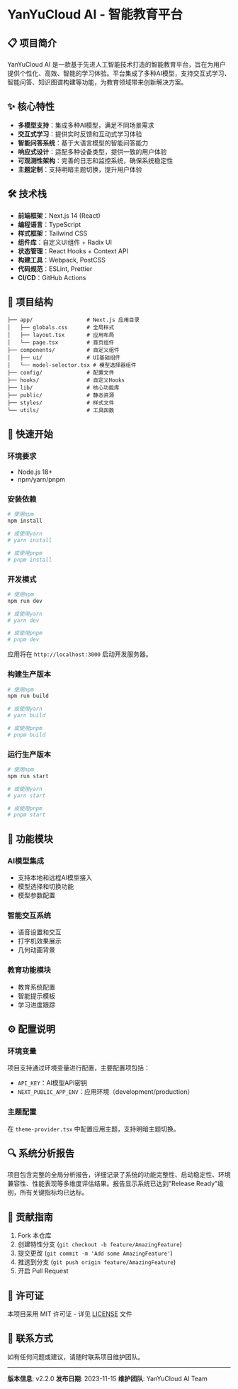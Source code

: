 # YanYuCloud AI - 智能教育平台

## 📋 项目简介

YanYuCloud AI 是一款基于先进人工智能技术打造的智能教育平台，旨在为用户提供个性化、高效、智能的学习体验。平台集成了多种AI模型，支持交互式学习、智能问答、知识图谱构建等功能，为教育领域带来创新解决方案。

## ✨ 核心特性

- **多模型支持**：集成多种AI模型，满足不同场景需求
- **交互式学习**：提供实时反馈和互动式学习体验
- **智能问答系统**：基于大语言模型的智能问答能力
- **响应式设计**：适配多种设备类型，提供一致的用户体验
- **可观测性架构**：完善的日志和监控系统，确保系统稳定性
- **主题定制**：支持明暗主题切换，提升用户体验

## 🛠️ 技术栈

- **前端框架**：Next.js 14 (React)
- **编程语言**：TypeScript
- **样式框架**：Tailwind CSS
- **组件库**：自定义UI组件 + Radix UI
- **状态管理**：React Hooks + Context API
- **构建工具**：Webpack, PostCSS
- **代码规范**：ESLint, Prettier
- **CI/CD**：GitHub Actions

## 📁 项目结构

```
├── app/                 # Next.js 应用目录
│   ├── globals.css      # 全局样式
│   ├── layout.tsx       # 应用布局
│   └── page.tsx         # 首页组件
├── components/          # 自定义组件
│   ├── ui/              # UI基础组件
│   └── model-selector.tsx # 模型选择器组件
├── config/              # 配置文件
├── hooks/               # 自定义Hooks
├── lib/                 # 核心功能库
├── public/              # 静态资源
├── styles/              # 样式文件
└── utils/               # 工具函数
```

## 🚀 快速开始

### 环境要求

- Node.js 18+
- npm/yarn/pnpm

### 安装依赖

```bash
# 使用npm
npm install

# 或使用yarn
# yarn install

# 或使用pnpm
# pnpm install
```

### 开发模式

```bash
# 使用npm
npm run dev

# 或使用yarn
# yarn dev

# 或使用pnpm
# pnpm dev
```

应用将在 `http://localhost:3000` 启动开发服务器。

### 构建生产版本

```bash
# 使用npm
npm run build

# 或使用yarn
# yarn build

# 或使用pnpm
# pnpm build
```

### 运行生产版本

```bash
# 使用npm
npm run start

# 或使用yarn
# yarn start

# 或使用pnpm
# pnpm start
```

## 🧩 功能模块

### AI模型集成

- 支持本地和远程AI模型接入
- 模型选择和切换功能
- 模型参数配置

### 智能交互系统

- 语音设置和交互
- 打字机效果展示
- 几何动画背景

### 教育功能模块

- 教育系统配置
- 智能提示模板
- 学习进度跟踪

## ⚙️ 配置说明

### 环境变量

项目支持通过环境变量进行配置，主要配置项包括：

- `API_KEY`：AI模型API密钥
- `NEXT_PUBLIC_APP_ENV`：应用环境（development/production）

### 主题配置

在 `theme-provider.tsx` 中配置应用主题，支持明暗主题切换。

## 🔍 系统分析报告

项目包含完整的全局分析报告，详细记录了系统的功能完整性、启动稳定性、环境兼容性、性能表现等多维度评估结果。报告显示系统已达到"Release Ready"级别，所有关键指标均已达标。

## 🤝 贡献指南

1. Fork 本仓库
2. 创建特性分支 (`git checkout -b feature/AmazingFeature`)
3. 提交更改 (`git commit -m 'Add some AmazingFeature'`)
4. 推送到分支 (`git push origin feature/AmazingFeature`)
5. 开启 Pull Request

## 📜 许可证

本项目采用 MIT 许可证 - 详见 [LICENSE](LICENSE) 文件

## 📧 联系方式

如有任何问题或建议，请随时联系项目维护团队。

---

**版本信息**: v2.2.0
**发布日期**: 2023-11-15
**维护团队**: YanYuCloud AI Team
